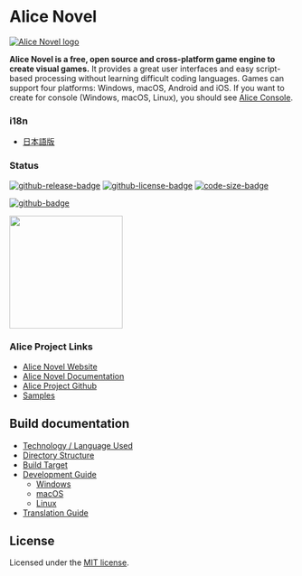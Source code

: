 # Alice Novel
[![Alice Novel logo](./docs/assets/Logo1.png)](https://alicenovel.web.app)

**Alice Novel is a free, open source and cross-platform game engine to create visual games.** It provides a great user interfaces and easy script-based processing without learning difficult coding languages. Games can support four platforms: Windows, macOS, Android and iOS. If you want to create for console (Windows, macOS, Linux), you should see [Alice Console](https://github.com/AliceNovel/AliceConsole).

### i18n
- [日本語版](./docs/README.ja.md)

### Status
<!-- badges -->
[![github-release-badge]][github-release]
[![github-license-badge]][github-license]
[![code-size-badge]]()
<!-- badges -->

<!-- history badges -->
[![github-badge]][github]
<!--
| GitHub Actions  | Azure Pipelines |
| --------------- | --------------- |
| [![github-badge]][github] | [![azurepipelines-badge]][azurepipelines] |
| [![github-history-badge]][github] | [![azurepipelines-history-badge]][azurepipelines-history] |
-->
<!-- history badges -->

[github-release]: https://github.com/AliceNovel/AliceNovel/releases/latest
[github-release-badge]: https://img.shields.io/github/release/AliceNovel/AliceNovel.svg?logo=github&style=flat "Latest Release"
[github-license]: https://github.com/AliceNovel/AliceNovel/blob/master/LICENSE.txt
[github-license-badge]: https://img.shields.io/github/license/AliceNovel/AliceNovel.svg?style=flat "License"
[code-size-badge]: https://img.shields.io/github/languages/code-size/AliceNovel/AliceNovel
[azurepipelines]: https://dev.azure.com/AliceNovel/AliceNovel/_build/latest?definitionId=1&branchName=master
[azurepipelines-badge]: https://img.shields.io/azure-devops/build/AliceNovel/AliceNovel/1.svg?color=98C6FF&label=azure%20pipelines&logo=azuredevops&logoColor=98C6FF&style=flat "Azure Pipelines Status"
[azurepipelines-history]: https://dev.azure.com/AliceNovel/AliceNovel/_build?definitionId=1&branchName=master
[azurepipelines-history-badge]: https://buildstats.info/azurepipelines/chart/AliceNovel/AliceNovel/1?includeBuildsFromPullRequest=false "Azure Pipelines History"
[github]: https://github.com/AliceNovel/AliceNovel/actions/workflows/dotnet-maui.yml
[github-badge]: https://img.shields.io/github/actions/workflow/status/AliceNovel/AliceNovel/dotnet-maui.yml?label=github&logo=github&color=b845fc&logoColor=b845fc&style=flat "GitHub Actions Status"
[github-history-badge]: https://buildstats.info/github/chart/AliceNovel/AliceNovel?includeBuildsFromPullRequest=false "GitHub Actions History"

<a href="https://apps.microsoft.com/detail/9mvs80m1ps8v?referrer=appbadge&mode=direct">
	<img src="https://get.microsoft.com/images/en-us%20light.svg" width="200"/>
</a>

### Alice Project Links
- [Alice Novel Website](https://alicenovel.web.app "Alice Novel will make you fun!")
- [Alice Novel Documentation](https://alicenovel.web.app/en/docs)
- [Alice Project Github](https://github.com/AliceNovel)
- [Samples](https://github.com/AliceNovel/SampleGames)

## Build documentation
- [Technology / Language Used](./docs/CONTRIBUTING.md#technology--language-used)
- [Directory Structure](./docs/CONTRIBUTING.md#directory-structure)
- [Build Target](./docs/build/target.md)
- [Development Guide](./docs/DEVELOPMENT.md)
  - [Windows](./docs/DEVELOPMENT.md#windows)
  - [macOS](./docs/DEVELOPMENT.md#mac)
  - [Linux](./docs/build/linux.md)
- [Translation Guide](./docs/TRANSLATION.md)

## License
Licensed under the [MIT license](../LICENSE.txt).
